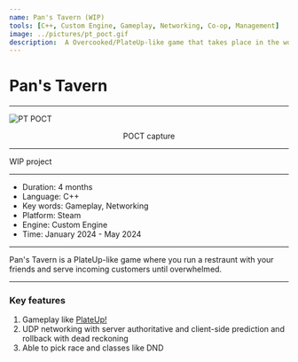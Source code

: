 ```yaml
---
name: Pan's Tavern (WIP)
tools: [C++, Custom Engine, Gameplay, Networking, Co-op, Management]
image: ../pictures/pt_poct.gif
description:  A Overcooked/PlateUp-like game that takes place in the world of DND
---
```


# Pan's Tavern

***

![PT POCT](../pictures/pt_poct.gif)

<div style="text-align: center;">
    POCT capture
</div>

***

WIP project

***

- Duration:             4 months
- Language:             C++
- Key words:            Gameplay, Networking
- Platform:             Steam
- Engine:               Custom Engine
- Time:                 January 2024 - May 2024

***

Pan's Tavern is a PlateUp-like game where you run a restraunt with your friends and serve incoming customers until overwhelmed. 

***

### Key features

1. Gameplay like <a href="https://store.steampowered.com/app/1599600/PlateUp/">PlateUp!</a>
2. UDP networking with server authoritative and client-side prediction and rollback with dead reckoning
3. Able to pick race and classes like DND
